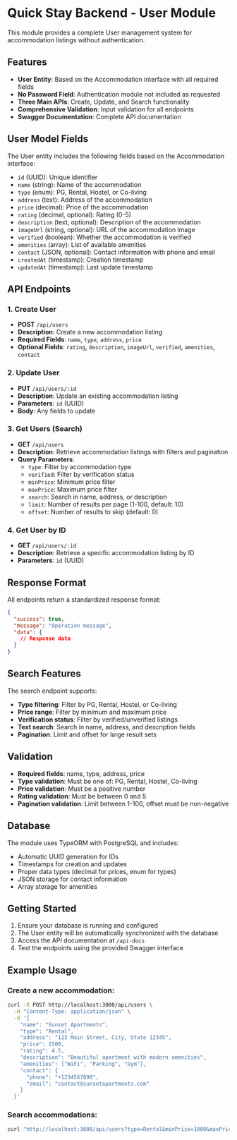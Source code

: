 # Quick Stay Backend - User Module

This module provides a complete User management system for accommodation listings without authentication.

## Features

- **User Entity**: Based on the Accommodation interface with all required fields
- **No Password Field**: Authentication module not included as requested
- **Three Main APIs**: Create, Update, and Search functionality
- **Comprehensive Validation**: Input validation for all endpoints
- **Swagger Documentation**: Complete API documentation

## User Model Fields

The User entity includes the following fields based on the Accommodation interface:

- `id` (UUID): Unique identifier
- `name` (string): Name of the accommodation
- `type` (enum): PG, Rental, Hostel, or Co-living
- `address` (text): Address of the accommodation
- `price` (decimal): Price of the accommodation
- `rating` (decimal, optional): Rating (0-5)
- `description` (text, optional): Description of the accommodation
- `imageUrl` (string, optional): URL of the accommodation image
- `verified` (boolean): Whether the accommodation is verified
- `amenities` (array): List of available amenities
- `contact` (JSON, optional): Contact information with phone and email
- `createdAt` (timestamp): Creation timestamp
- `updatedAt` (timestamp): Last update timestamp

## API Endpoints

### 1. Create User
- **POST** `/api/users`
- **Description**: Create a new accommodation listing
- **Required Fields**: `name`, `type`, `address`, `price`
- **Optional Fields**: `rating`, `description`, `imageUrl`, `verified`, `amenities`, `contact`

### 2. Update User
- **PUT** `/api/users/:id`
- **Description**: Update an existing accommodation listing
- **Parameters**: `id` (UUID)
- **Body**: Any fields to update

### 3. Get Users (Search)
- **GET** `/api/users`
- **Description**: Retrieve accommodation listings with filters and pagination
- **Query Parameters**:
  - `type`: Filter by accommodation type
  - `verified`: Filter by verification status
  - `minPrice`: Minimum price filter
  - `maxPrice`: Maximum price filter
  - `search`: Search in name, address, or description
  - `limit`: Number of results per page (1-100, default: 10)
  - `offset`: Number of results to skip (default: 0)

### 4. Get User by ID
- **GET** `/api/users/:id`
- **Description**: Retrieve a specific accommodation listing by ID
- **Parameters**: `id` (UUID)

## Response Format

All endpoints return a standardized response format:

```json
{
  "success": true,
  "message": "Operation message",
  "data": {
    // Response data
  }
}
```

## Search Features

The search endpoint supports:
- **Type filtering**: Filter by PG, Rental, Hostel, or Co-living
- **Price range**: Filter by minimum and maximum price
- **Verification status**: Filter by verified/unverified listings
- **Text search**: Search in name, address, and description fields
- **Pagination**: Limit and offset for large result sets

## Validation

- **Required fields**: name, type, address, price
- **Type validation**: Must be one of: PG, Rental, Hostel, Co-living
- **Price validation**: Must be a positive number
- **Rating validation**: Must be between 0 and 5
- **Pagination validation**: Limit between 1-100, offset must be non-negative

## Database

The module uses TypeORM with PostgreSQL and includes:
- Automatic UUID generation for IDs
- Timestamps for creation and updates
- Proper data types (decimal for prices, enum for types)
- JSON storage for contact information
- Array storage for amenities

## Getting Started

1. Ensure your database is running and configured
2. The User entity will be automatically synchronized with the database
3. Access the API documentation at `/api-docs`
4. Test the endpoints using the provided Swagger interface

## Example Usage

### Create a new accommodation:
```bash
curl -X POST http://localhost:3000/api/users \
  -H "Content-Type: application/json" \
  -d '{
    "name": "Sunset Apartments",
    "type": "Rental",
    "address": "123 Main Street, City, State 12345",
    "price": 1500,
    "rating": 4.5,
    "description": "Beautiful apartment with modern amenities",
    "amenities": ["WiFi", "Parking", "Gym"],
    "contact": {
      "phone": "+1234567890",
      "email": "contact@sunsetapartments.com"
    }
  }'
```

### Search accommodations:
```bash
curl "http://localhost:3000/api/users?type=Rental&minPrice=1000&maxPrice=2000&limit=10&offset=0"
```
